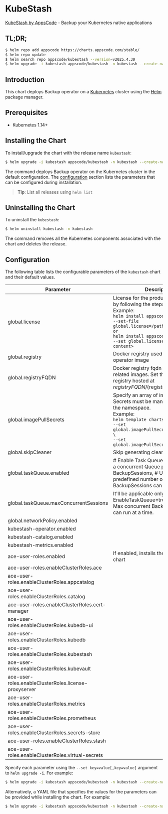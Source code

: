 # KubeStash

[KubeStash by AppsCode](https://github.com/kubestash) - Backup your Kubernetes native applications

## TL;DR;

```bash
$ helm repo add appscode https://charts.appscode.com/stable/
$ helm repo update
$ helm search repo appscode/kubestash --version=v2025.4.30
$ helm upgrade -i kubestash appscode/kubestash -n kubestash --create-namespace --version=v2025.4.30
```

## Introduction

This chart deploys Backup operator on a [Kubernetes](http://kubernetes.io) cluster using the [Helm](https://helm.sh) package manager.

## Prerequisites

- Kubernetes 1.14+

## Installing the Chart

To install/upgrade the chart with the release name `kubestash`:

```bash
$ helm upgrade -i kubestash appscode/kubestash -n kubestash --create-namespace --version=v2025.4.30
```

The command deploys Backup operator on the Kubernetes cluster in the default configuration. The [configuration](#configuration) section lists the parameters that can be configured during installation.

> **Tip**: List all releases using `helm list`

## Uninstalling the Chart

To uninstall the `kubestash`:

```bash
$ helm uninstall kubestash -n kubestash
```

The command removes all the Kubernetes components associated with the chart and deletes the release.

## Configuration

The following table lists the configurable parameters of the `kubestash` chart and their default values.

|                       Parameter                       |                                                                                                                                                                                  Description                                                                                                                                                                                   |      Default       |
|-------------------------------------------------------|--------------------------------------------------------------------------------------------------------------------------------------------------------------------------------------------------------------------------------------------------------------------------------------------------------------------------------------------------------------------------------|--------------------|
| global.license                                        | License for the product. Get a license by following the steps from [here](https://kubestash.com/docs/latest/setup/install/enterprise#get-a-trial-license). <br> Example: <br> `helm install appscode/kubestash \` <br> `--set-file global.license=/path/to/license/file` <br> `or` <br> `helm install appscode/kubestash \` <br> `--set global.license=<license file content>` | <code>""</code>    |
| global.registry                                       | Docker registry used to pull Stash operator image                                                                                                                                                                                                                                                                                                                              | <code>""</code>    |
| global.registryFQDN                                   | Docker registry fqdn used to pull Stash related images. Set this to use docker registry hosted at ${registryFQDN}/${registry}/${image}                                                                                                                                                                                                                                         | <code>""</code>    |
| global.imagePullSecrets                               | Specify an array of imagePullSecrets. Secrets must be manually created in the namespace. <br> Example: <br> `helm template charts/kubestash \` <br> `--set global.imagePullSecrets[0].name=sec0 \` <br> `--set global.imagePullSecrets[1].name=sec1`                                                                                                                           | <code>[]</code>    |
| global.skipCleaner                                    | Skip generating cleaner job YAML                                                                                                                                                                                                                                                                                                                                               | <code>false</code> |
| global.taskQueue.enabled                              | # Enable Task Queue feature maintains a concurrent Queue pool of BackupSessions, # User can provide a predefined number of max concurrent BackupSessions can run at a time.                                                                                                                                                                                                    | <code>false</code> |
| global.taskQueue.maxConcurrentSessions                | It'll be applicable only If the EnableTaskQueue=true. It defines the Max concurrent BackupSessions that can run at a time.                                                                                                                                                                                                                                                     | <code>10</code>    |
| global.networkPolicy.enabled                          |                                                                                                                                                                                                                                                                                                                                                                                | <code>false</code> |
| kubestash-operator.enabled                            |                                                                                                                                                                                                                                                                                                                                                                                | <code>true</code>  |
| kubestash-catalog.enabled                             |                                                                                                                                                                                                                                                                                                                                                                                | <code>true</code>  |
| kubestash-metrics.enabled                             |                                                                                                                                                                                                                                                                                                                                                                                | <code>true</code>  |
| ace-user-roles.enabled                                | If enabled, installs the ace-user-roles chart                                                                                                                                                                                                                                                                                                                                  | <code>true</code>  |
| ace-user-roles.enableClusterRoles.ace                 |                                                                                                                                                                                                                                                                                                                                                                                | <code>false</code> |
| ace-user-roles.enableClusterRoles.appcatalog          |                                                                                                                                                                                                                                                                                                                                                                                | <code>true</code>  |
| ace-user-roles.enableClusterRoles.catalog             |                                                                                                                                                                                                                                                                                                                                                                                | <code>false</code> |
| ace-user-roles.enableClusterRoles.cert-manager        |                                                                                                                                                                                                                                                                                                                                                                                | <code>false</code> |
| ace-user-roles.enableClusterRoles.kubedb-ui           |                                                                                                                                                                                                                                                                                                                                                                                | <code>false</code> |
| ace-user-roles.enableClusterRoles.kubedb              |                                                                                                                                                                                                                                                                                                                                                                                | <code>false</code> |
| ace-user-roles.enableClusterRoles.kubestash           |                                                                                                                                                                                                                                                                                                                                                                                | <code>true</code>  |
| ace-user-roles.enableClusterRoles.kubevault           |                                                                                                                                                                                                                                                                                                                                                                                | <code>false</code> |
| ace-user-roles.enableClusterRoles.license-proxyserver |                                                                                                                                                                                                                                                                                                                                                                                | <code>true</code>  |
| ace-user-roles.enableClusterRoles.metrics             |                                                                                                                                                                                                                                                                                                                                                                                | <code>true</code>  |
| ace-user-roles.enableClusterRoles.prometheus          |                                                                                                                                                                                                                                                                                                                                                                                | <code>false</code> |
| ace-user-roles.enableClusterRoles.secrets-store       |                                                                                                                                                                                                                                                                                                                                                                                | <code>false</code> |
| ace-user-roles.enableClusterRoles.stash               |                                                                                                                                                                                                                                                                                                                                                                                | <code>false</code> |
| ace-user-roles.enableClusterRoles.virtual-secrets     |                                                                                                                                                                                                                                                                                                                                                                                | <code>false</code> |


Specify each parameter using the `--set key=value[,key=value]` argument to `helm upgrade -i`. For example:

```bash
$ helm upgrade -i kubestash appscode/kubestash -n kubestash --create-namespace --version=v2025.4.30 --set global.registry=stashed
```

Alternatively, a YAML file that specifies the values for the parameters can be provided while
installing the chart. For example:

```bash
$ helm upgrade -i kubestash appscode/kubestash -n kubestash --create-namespace --version=v2025.4.30 --values values.yaml
```

